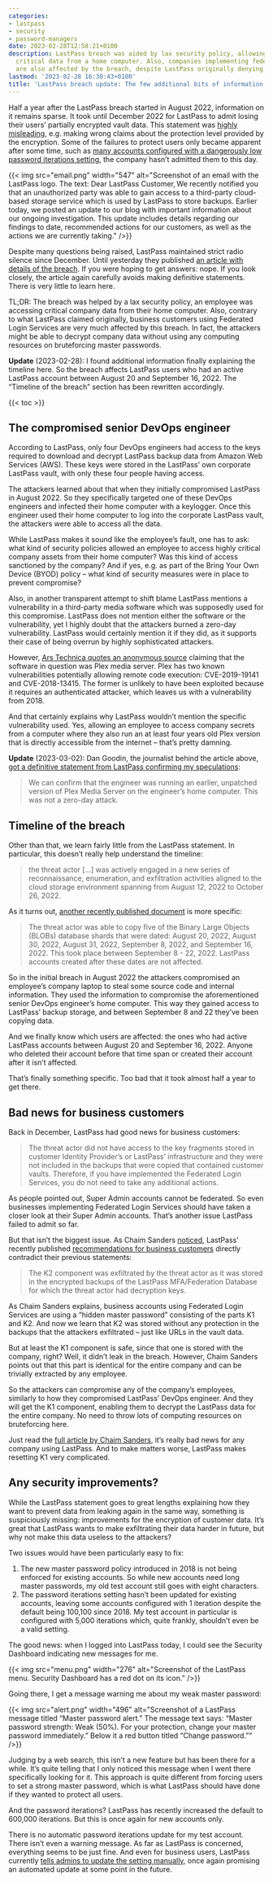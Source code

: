 ```yaml
---
categories:
- lastpass
- security
- password-managers
date: 2023-02-28T12:58:21+0100
description: LastPass breach was aided by lax security policy, allowing accessing
  critical data from a home computer. Also, companies implementing federated login
  are also affected by the breach, despite LastPass originally denying it.
lastmod: '2023-02-28 16:30:43+0100'
title: 'LastPass breach update: The few additional bits of information'
---
```


Half a year after the LastPass breach started in August 2022, information on it remains sparse. It took until December 2022 for LastPass to admit losing their users’ partially encrypted vault data. This statement was [highly misleading](/2022/12/26/whats-in-a-pr-statement-lastpass-breach-explained/), e.g. making wrong claims about the protection level provided by the encryption. Some of the failures to protect users only became apparent after some time, such as [many accounts configured with a dangerously low password iterations setting](/2022/12/28/lastpass-breach-the-significance-of-these-password-iterations/), the company hasn’t admitted them to this day.

{{< img src="email.png" width="547" alt="Screenshot of an email with the LastPass logo. The text: Dear LastPass Customer, We recently notified you that an unauthorized party was able to gain access to a third-party cloud-based storage service which is used by LastPass to store backups. Earlier today, we posted an update to our blog with important information about our ongoing investigation. This update includes details regarding our findings to date, recommended actions for our customers, as well as the actions we are currently taking." />}}

Despite many questions being raised, LastPass maintained strict radio silence since December. Until yesterday they published [an article with details of the breach](https://support.lastpass.com/help/incident-2-additional-details-of-the-attack). If you were hoping to get answers: nope. If you look closely, the article again carefully avoids making definitive statements. There is very little to learn here.

TL;DR: The breach was helped by a lax security policy, an employee was accessing critical company data from their home computer. Also, contrary to what LastPass claimed originally, business customers using Federated Login Services are very much affected by this breach. In fact, the attackers might be able to decrypt company data without using any computing resources on bruteforcing master passwords.

**Update** (2023-02-28): I found additional information finally explaining the timeline here. So the breach affects LastPass users who had an active LastPass account between August 20 and September 16, 2022. The “Timeline of the breach” section has been rewritten accordingly.

{{< toc >}}

## The compromised senior DevOps engineer

According to LastPass, only four DevOps engineers had access to the keys required to download and decrypt LastPass backup data from Amazon Web Services (AWS). These keys were stored in the LastPass’ own corporate LastPass vault, with only these four people having access.

The attackers learned about that when they initially compromised LastPass in August 2022. So they specifically targeted one of these DevOps engineers and infected their home computer with a keylogger. Once this engineer used their home computer to log into the corporate LastPass vault, the attackers were able to access all the data.

While LastPass makes it sound like the employee’s fault, one has to ask: what kind of security policies allowed an employee to access highly critical company assets from their home computer? Was this kind of access sanctioned by the company? And if yes, e.g. as part of the Bring Your Own Device (BYOD) policy – what kind of security measures were in place to prevent compromise?

Also, in another transparent attempt to shift blame LastPass mentions a vulnerability in a third-party media software which was supposedly used for this compromise. LastPass does not mention either the software or the vulnerability, yet I highly doubt that the attackers burned a zero-day vulnerability. LastPass would certainly mention it if they did, as it supports their case of being overrun by highly sophisticated attackers.

However, [Ars Technica quotes an anonymous source](https://arstechnica.com/information-technology/2023/02/lastpass-hackers-infected-employees-home-computer-and-stole-corporate-vault/) claiming that the software in question was Plex media server. Plex has two known vulnerabilities potentially allowing remote code execution: CVE-2019-19141 and CVE-2018-13415. The former is unlikely to have been exploited because it requires an authenticated attacker, which leaves us with a vulnerability from 2018.

And that certainly explains why LastPass wouldn’t mention the specific vulnerability used. Yes, allowing an employee to access company secrets from a computer where they also run an at least four years old Plex version that is directly accessible from the internet – that’s pretty damning.

**Update** (2023-03-02): Dan Goodin, the journalist behind the article above, [got a definitive statement from LastPass confirming my speculations](https://infosec.exchange/@dangoodin/109950447675626971):

> We can confirm that the engineer was running an earlier, unpatched version of Plex Media Server on the engineer’s home computer. This was not a zero-day attack.

## Timeline of the breach

Other than that, we learn fairly little from the LastPass statement. In particular, this doesn’t really help understand the timeline:

> the threat actor […] was actively engaged in a new series of reconnaissance, enumeration, and exfiltration activities aligned to the cloud storage environment spanning from August 12, 2022 to October 26, 2022.

As it turns out, [another recently published document](https://support.lastpass.com/help/what-data-was-accessed) is more specific:

> The threat actor was able to copy five of the Binary Large Objects (BLOBs) database shards that were dated: August 20, 2022, August 30, 2022, August 31, 2022, September 8, 2022, and September 16, 2022. This took place between September 8 - 22, 2022. LastPass accounts created after these dates are not affected.

So in the initial breach in August 2022 the attackers compromised an employee’s company laptop to steal some source code and internal information. They used the information to compromise the aforementioned senior DevOps engineer’s home computer. This way they gained access to LastPass’ backup storage, and between September 8 and 22 they’ve been copying data.

And we finally know which users are affected: the ones who had active LastPass accounts between August 20 and September 16, 2022. Anyone who deleted their account before that time span or created their account after it isn’t affected.

That’s finally something specific. Too bad that it took almost half a year to get there.

## Bad news for business customers

Back in December, LastPass had good news for business customers:

> The threat actor did not have access to the key fragments stored in customer Identity Provider’s or LastPass’ infrastructure and they were not included in the backups that were copied that contained customer vaults. Therefore, if you have implemented the Federated Login Services, you do not need to take any additional actions.

As people pointed out, Super Admin accounts cannot be federated. So even businesses implementing Federated Login Services should have taken a closer look at their Super Admin accounts. That’s another issue LastPass failed to admit so far.

But that isn’t the biggest issue. As Chaim Sanders [noticed](https://medium.com/@chaim_sanders/its-all-bad-news-an-update-on-how-the-lastpass-breach-affects-lastpass-sso-9b4fa64466f6), LastPass’ recently published [recommendations for business customers](https://support.lastpass.com/help/security-bulletin-recommended-actions-for-business-administrators#topic_9) directly contradict their previous statements:

> The K2 component was exfiltrated by the threat actor as it was stored in the encrypted backups of the LastPass MFA/Federation Database for which the threat actor had decryption keys.

As Chaim Sanders explains, business accounts using Federated Login Services are using a “hidden master password” consisting of the parts K1 and K2. And now we learn that K2 was stored without any protection in the backups that the attackers exfiltrated – just like URLs in the vault data.

But at least the K1 component is safe, since that one is stored with the company, right? Well, it didn’t leak in the breach. However, Chaim Sanders points out that this part is identical for the entire company and can be trivially extracted by any employee.

So the attackers can compromise any of the company’s employees, similarly to how they compromised LastPass’ DevOps engineer. And they will get the K1 component, enabling them to decrypt the LastPass data for the entire company. No need to throw lots of computing resources on bruteforcing here.

Just read the [full article by Chaim Sanders](https://medium.com/@chaim_sanders/its-all-bad-news-an-update-on-how-the-lastpass-breach-affects-lastpass-sso-9b4fa64466f6), it’s really bad news for any company using LastPass. And to make matters worse, LastPass makes resetting K1 very complicated.

## Any security improvements?

While the LastPass statement goes to great lengths explaining how they want to prevent data from leaking again in the same way, something is suspiciously missing: improvements for the encryption of customer data. It’s great that LastPass wants to make exfiltrating their data harder in future, but why not make this data useless to the attackers?

Two issues would have been particularly easy to fix:

1. The new master password policy introduced in 2018 is not being enforced for existing accounts. So while new accounts need long master passwords, my old test account still goes with eight characters.
2. The password iterations setting hasn’t been updated for existing accounts, leaving some accounts configured with 1 iteration despite the default being 100,100 since 2018. My test account in particular is configured with 5,000 iterations which, quite frankly, shouldn’t even be a valid setting.

The good news: when I logged into LastPass today, I could see the Security Dashboard indicating new messages for me.

{{< img src="menu.png" width="276" alt="Screenshot of the LastPass menu. Security Dashboard has a red dot on its icon." />}}

Going there, I get a message warning me about my weak master password:

{{< img src="alert.png" width="496" alt="Screenshot of a LastPass message titled “Master password alert.” The message text says: “Master password strength: Weak (50%). For your protection, change your master password immediately.” Below it a red button titled “Change password.”" />}}

Judging by a web search, this isn’t a new feature but has been there for a while. It’s quite telling that I only noticed this message when I went there specifically looking for it. This approach is quite different from forcing users to set a strong master password, which is what LastPass should have done if they wanted to protect all users.

And the password iterations? LastPass has recently increased the default to 600,000 iterations. But this is once again for new accounts only.

There is no automatic password iterations update for my test account. There isn’t even a warning message. As far as LastPass is concerned, everything seems to be just fine. And even for business users, LastPass currently [tells admins to update the setting manually](https://support.lastpass.com/help/security-bulletin-recommended-actions-for-business-administrators#topic_2), once again promising an automated update at some point in the future.